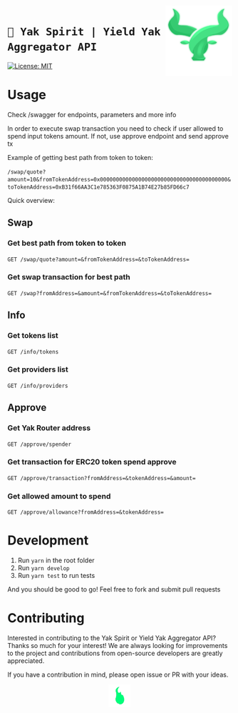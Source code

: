 <img src="./src/assets/images/yak-spirit/yak-favicon.png" width="150" align="right" alt="" />

# `🐃 Yak Spirit | Yield Yak Aggregator API`

[![License: MIT](https://img.shields.io/badge/License-MIT-blue.svg)](https://opensource.org/licenses/MIT)

# Usage

Check /swagger for endpoints, parameters and more info

In order to execute swap transaction you need to check if user allowed to spend input tokens amount. If not, use approve endpoint and send approve tx

Example of getting best path from token to token:

`/swap/quote?amount=10&fromTokenAddress=0x0000000000000000000000000000000000000000&toTokenAddress=0xB31f66AA3C1e785363F0875A1B74E27b85FD66c7`

Quick overview:

## Swap

### Get best path from token to token

`GET /swap/quote?amount=&fromTokenAddress=&toTokenAddress=`

### Get swap transaction for best path

`GET /swap?fromAddress=&amount=&fromTokenAddress=&toTokenAddress=`

## Info

### Get tokens list

`GET /info/tokens`

### Get providers list

`GET /info/providers`

## Approve

### Get Yak Router address

`GET /approve/spender`

### Get transaction for ERC20 token spend approve

`GET /approve/transaction?fromAddress=&tokenAddress=&amount=`

### Get allowed amount to spend

`GET /approve/allowance?fromAddress=&tokenAddress=`

# Development

1. Run `yarn` in the root folder
2. Run `yarn develop`
3. Run `yarn test` to run tests

And you should be good to go! Feel free to fork and submit pull requests

# Contributing

Interested in contributing to the Yak Spirit or Yield Yak Aggregator API? Thanks so much for your interest! We are always looking for improvements to the project and contributions from open-source developers are greatly appreciated.

If you have a contribution in mind, please open issue or PR with your ideas.

<p align="center">
  <img src="./src/assets/gif/loading-unscreen.gif" alt="" width="50">
</p>
